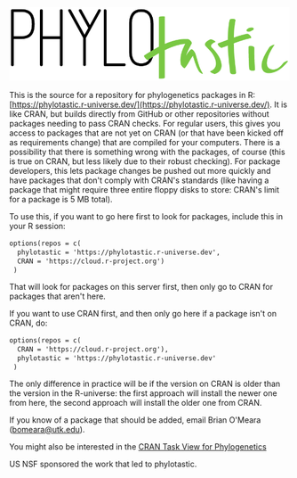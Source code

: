 ![Phylotastic logo](logo_huge.png)

This is the source for a repository for phylogenetics packages in R: [https://phylotastic.r-universe.dev/](https://phylotastic.r-universe.dev/). It is like CRAN, but builds directly from GitHub or other repositories without packages needing to pass CRAN checks. For regular users, this gives you access to packages that are not yet on CRAN (or that have been kicked off as requirements change) that are compiled for your computers. There is a possibility that there is something wrong with the packages, of course (this is true on CRAN, but less likely due to their robust checking). For package developers, this lets package changes be pushed out more quickly and have packages that don't comply with CRAN's standards (like having a package that might require three entire floppy disks to store: CRAN's limit for a package is 5 MB total). 

To use this, if you want to go here first to look for packages, include this in your R session:

```
options(repos = c(
  phylotastic = 'https://phylotastic.r-universe.dev',
  CRAN = 'https://cloud.r-project.org')
 )
```

That will look for packages on this server first, then only go to CRAN for packages that aren't here.

If you want to use CRAN first, and then only go here if a package isn't on CRAN, do:

```
options(repos = c(
  CRAN = 'https://cloud.r-project.org'),
  phylotastic = 'https://phylotastic.r-universe.dev'
 )
```

The only difference in practice will be if the version on CRAN is older than the version in the R-universe: the first approach will install the newer one from here, the second approach will install the older one from CRAN.

If you know of a package that should be added, email Brian O'Meara (bomeara@utk.edu).

You might also be interested in the [CRAN Task View for Phylogenetics](https://cran.r-project.org/web/views/Phylogenetics.html)

US NSF sponsored the work that led to phylotastic.
